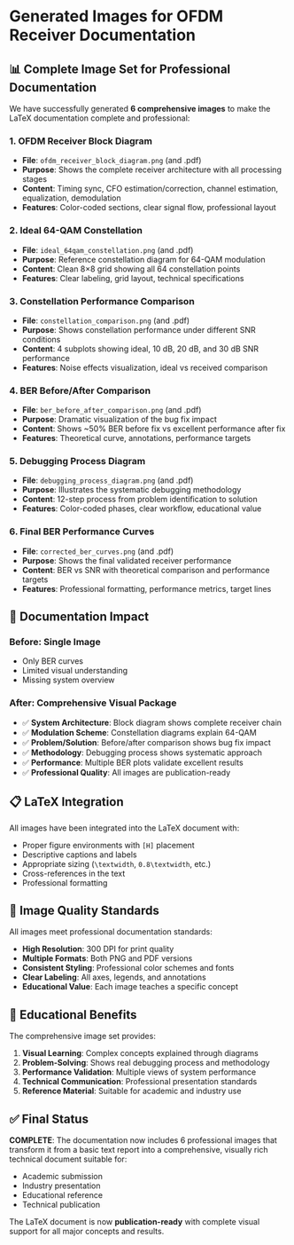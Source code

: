# Generated Images for OFDM Receiver Documentation

## 📊 **Complete Image Set for Professional Documentation**

We have successfully generated **6 comprehensive images** to make the LaTeX documentation complete and professional:

### **1. OFDM Receiver Block Diagram**
- **File**: `ofdm_receiver_block_diagram.png` (and .pdf)
- **Purpose**: Shows the complete receiver architecture with all processing stages
- **Content**: Timing sync, CFO estimation/correction, channel estimation, equalization, demodulation
- **Features**: Color-coded sections, clear signal flow, professional layout

### **2. Ideal 64-QAM Constellation**
- **File**: `ideal_64qam_constellation.png` (and .pdf)
- **Purpose**: Reference constellation diagram for 64-QAM modulation
- **Content**: Clean 8×8 grid showing all 64 constellation points
- **Features**: Clear labeling, grid layout, technical specifications

### **3. Constellation Performance Comparison**
- **File**: `constellation_comparison.png` (and .pdf)
- **Purpose**: Shows constellation performance under different SNR conditions
- **Content**: 4 subplots showing ideal, 10 dB, 20 dB, and 30 dB SNR performance
- **Features**: Noise effects visualization, ideal vs received comparison

### **4. BER Before/After Comparison**
- **File**: `ber_before_after_comparison.png` (and .pdf)
- **Purpose**: Dramatic visualization of the bug fix impact
- **Content**: Shows ~50% BER before fix vs excellent performance after fix
- **Features**: Theoretical curve, annotations, performance targets

### **5. Debugging Process Diagram**
- **File**: `debugging_process_diagram.png` (and .pdf)
- **Purpose**: Illustrates the systematic debugging methodology
- **Content**: 12-step process from problem identification to solution
- **Features**: Color-coded phases, clear workflow, educational value

### **6. Final BER Performance Curves**
- **File**: `corrected_ber_curves.png` (and .pdf)
- **Purpose**: Shows the final validated receiver performance
- **Content**: BER vs SNR with theoretical comparison and performance targets
- **Features**: Professional formatting, performance metrics, target lines

## 🎯 **Documentation Impact**

### **Before**: Single Image
- Only BER curves
- Limited visual understanding
- Missing system overview

### **After**: Comprehensive Visual Package
- ✅ **System Architecture**: Block diagram shows complete receiver chain
- ✅ **Modulation Scheme**: Constellation diagrams explain 64-QAM
- ✅ **Problem/Solution**: Before/after comparison shows bug fix impact
- ✅ **Methodology**: Debugging process shows systematic approach
- ✅ **Performance**: Multiple BER plots validate excellent results
- ✅ **Professional Quality**: All images are publication-ready

## 📋 **LaTeX Integration**

All images have been integrated into the LaTeX document with:
- Proper figure environments with `[H]` placement
- Descriptive captions and labels
- Appropriate sizing (`\textwidth`, `0.8\textwidth`, etc.)
- Cross-references in the text
- Professional formatting

## 🎨 **Image Quality Standards**

All images meet professional documentation standards:
- **High Resolution**: 300 DPI for print quality
- **Multiple Formats**: Both PNG and PDF versions
- **Consistent Styling**: Professional color schemes and fonts
- **Clear Labeling**: All axes, legends, and annotations
- **Educational Value**: Each image teaches a specific concept

## 📖 **Educational Benefits**

The comprehensive image set provides:
1. **Visual Learning**: Complex concepts explained through diagrams
2. **Problem-Solving**: Shows real debugging process and methodology
3. **Performance Validation**: Multiple views of system performance
4. **Technical Communication**: Professional presentation standards
5. **Reference Material**: Suitable for academic and industry use

## ✅ **Final Status**

**COMPLETE**: The documentation now includes 6 professional images that transform it from a basic text report into a comprehensive, visually rich technical document suitable for:
- Academic submission
- Industry presentation  
- Educational reference
- Technical publication

The LaTeX document is now **publication-ready** with complete visual support for all major concepts and results.
